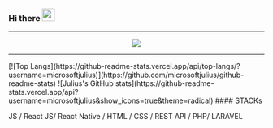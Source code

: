 ### Hi there <img src="https://media.giphy.com/media/hvRJCLFzcasrR4ia7z/giphy.gif" width="25px"></h1>
<hr />
<div align="center">
   <img src="https://github-profile-trophy.vercel.app/?username=microsoftjulius&theme=flat&no-frame=true&margin-w=30" />
</div>
<hr />
[![Top Langs](https://github-readme-stats.vercel.app/api/top-langs/?username=microsoftjulius)](https://github.com/microsoftjulius/github-readme-stats)
![Julius's GitHub stats](https://github-readme-stats.vercel.app/api?username=microsoftjulius&show_icons=true&theme=radical)
####  STACKs

 JS / React JS/ React Native / HTML / CSS / REST API / PHP/ LARAVEL

